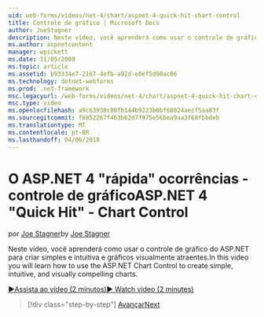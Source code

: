 ```yaml
---
uid: web-forms/videos/net-4/chart/aspnet-4-quick-hit-chart-control
title: Controle de gráfico | Microsoft Docs
author: JoeStagner
description: Neste vídeo, você aprenderá como usar o controle de gráfico do ASP.NET para criar simples e intuitiva e gráficos visualmente atraentes.
ms.author: aspnetcontent
manager: wpickett
ms.date: 11/05/2009
ms.topic: article
ms.assetid: b93334e7-2167-4efb-a92d-e0ef5d98ac06
ms.technology: dotnet-webforms
ms.prod: .net-framework
msc.legacyurl: /web-forms/videos/net-4/chart/aspnet-4-quick-hit-chart-control
msc.type: video
ms.openlocfilehash: a9c63938c00fb144b9223b6bf68024aecf5aa83f
ms.sourcegitcommit: f8852267f463b62d7f975e56bea9aa3f68fbbdeb
ms.translationtype: MT
ms.contentlocale: pt-BR
ms.lasthandoff: 04/06/2018
---
```

<a name="aspnet-4-quick-hit---chart-control"></a><span data-ttu-id="409b4-103">O ASP.NET 4 "rápida" ocorrências - controle de gráfico</span><span class="sxs-lookup"><span data-stu-id="409b4-103">ASP.NET 4 "Quick Hit" - Chart Control</span></span>
====================
<span data-ttu-id="409b4-104">por [Joe Stagner](https://github.com/JoeStagner)</span><span class="sxs-lookup"><span data-stu-id="409b4-104">by [Joe Stagner](https://github.com/JoeStagner)</span></span>

<span data-ttu-id="409b4-105">Neste vídeo, você aprenderá como usar o controle de gráfico do ASP.NET para criar simples e intuitiva e gráficos visualmente atraentes.</span><span class="sxs-lookup"><span data-stu-id="409b4-105">In this video you will learn how to use the ASP.NET Chart Control to create simple, intuitive, and visually compelling charts.</span></span> 

[<span data-ttu-id="409b4-106">&#9654;Assista ao vídeo (2 minutos)</span><span class="sxs-lookup"><span data-stu-id="409b4-106">&#9654; Watch video (2 minutes)</span></span>](https://channel9.msdn.com/Blogs/ASP-NET-Site-Videos/aspnet-4-quick-hit-chart-control)

> [!div class="step-by-step"]
> [<span data-ttu-id="409b4-107">Avançar</span><span class="sxs-lookup"><span data-stu-id="409b4-107">Next</span></span>](aspnet-4-how-do-i-introducing-the-new-chart-control-in-visual-studio-2010.md)
